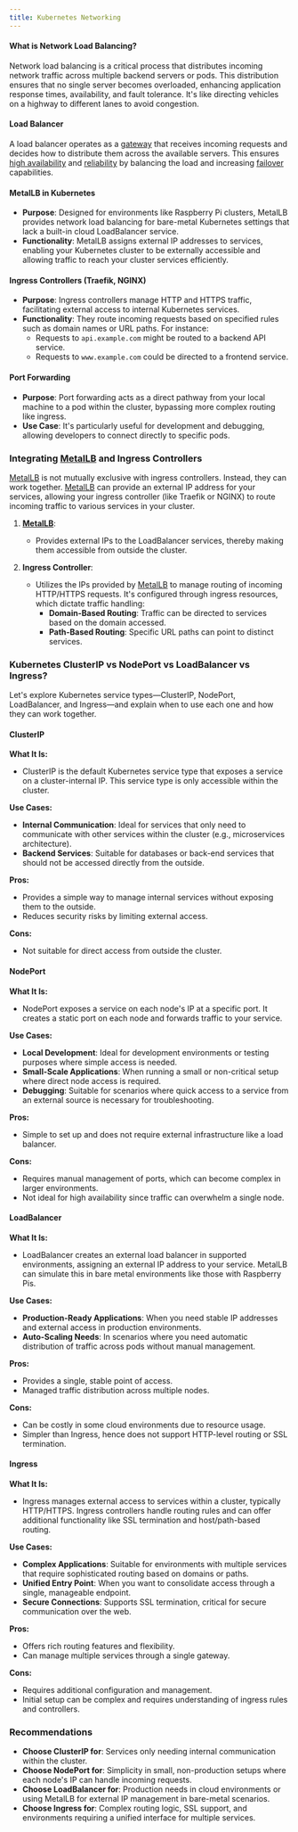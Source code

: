 ```yaml
---
title: Kubernetes Networking
---
```


#### What is Network Load Balancing?

Network load balancing is a critical process that distributes incoming network traffic across multiple backend servers or pods. This distribution ensures that no single server becomes overloaded, enhancing application response times, availability, and fault tolerance. It's like directing vehicles on a highway to different lanes to avoid congestion.

#### Load Balancer

A load balancer operates as a [gateway](https://en.wikipedia.org/wiki/Gateway_(telecommunications)) that receives incoming requests and decides how to distribute them across the available servers. This ensures [high availability](https://en.wikipedia.org/wiki/High_availability) and [reliability](https://en.wikipedia.org/wiki/Reliability_engineering) by balancing the load and increasing [failover](https://en.wikipedia.org/wiki/Failover) capabilities.

#### MetalLB in Kubernetes

- **Purpose**: Designed for environments like Raspberry Pi clusters, MetalLB provides network load balancing for bare-metal Kubernetes settings that lack a built-in cloud LoadBalancer service.
- **Functionality**: MetalLB assigns external IP addresses to services, enabling your Kubernetes cluster to be externally accessible and allowing traffic to reach your cluster services efficiently.

#### Ingress Controllers (Traefik, NGINX)

- **Purpose**: Ingress controllers manage HTTP and HTTPS traffic, facilitating external access to internal Kubernetes services.
- **Functionality**: They route incoming requests based on specified rules such as domain names or URL paths. For instance:
  - Requests to `api.example.com` might be routed to a backend API service.
  - Requests to `www.example.com` could be directed to a frontend service.

#### Port Forwarding

- **Purpose**: Port forwarding acts as a direct pathway from your local machine to a pod within the cluster, bypassing more complex routing like ingress.
- **Use Case**: It's particularly useful for development and debugging, allowing developers to connect directly to specific pods.

### Integrating [MetalLB](https://metallb.universe.tf/) and Ingress Controllers

[MetalLB](https://metallb.universe.tf/) is not mutually exclusive with ingress controllers. Instead, they can work together. [MetalLB](https://metallb.universe.tf/) can provide an external IP address for your services, allowing your ingress controller (like Traefik or NGINX) to route incoming traffic to various services in your cluster.

1. **[MetalLB](https://metallb.universe.tf/)**:
   - Provides external IPs to the LoadBalancer services, thereby making them accessible from outside the cluster.

2. **Ingress Controller**:
   - Utilizes the IPs provided by [MetalLB](https://metallb.universe.tf/) to manage routing of incoming HTTP/HTTPS requests. It's configured through ingress resources, which dictate traffic handling:
     - **Domain-Based Routing**: Traffic can be directed to services based on the domain accessed.
     - **Path-Based Routing**: Specific URL paths can point to distinct services.

### Kubernetes ClusterIP vs NodePort vs LoadBalancer vs Ingress?

Let's explore Kubernetes service types—ClusterIP, NodePort, LoadBalancer, and Ingress—and explain when to use each one and how they can work together.

#### ClusterIP

**What It Is:**
- ClusterIP is the default Kubernetes service type that exposes a service on a cluster-internal IP. This service type is only accessible within the cluster.

**Use Cases:**
- **Internal Communication**: Ideal for services that only need to communicate with other services within the cluster (e.g., microservices architecture).
- **Backend Services**: Suitable for databases or back-end services that should not be accessed directly from the outside.

**Pros:**
- Provides a simple way to manage internal services without exposing them to the outside.
- Reduces security risks by limiting external access.

**Cons:**
- Not suitable for direct access from outside the cluster.

#### NodePort

**What It Is:**
- NodePort exposes a service on each node's IP at a specific port. It creates a static port on each node and forwards traffic to your service.

**Use Cases:**
- **Local Development**: Ideal for development environments or testing purposes where simple access is needed.
- **Small-Scale Applications**: When running a small or non-critical setup where direct node access is required.
- **Debugging**: Suitable for scenarios where quick access to a service from an external source is necessary for troubleshooting.

**Pros:**
- Simple to set up and does not require external infrastructure like a load balancer.

**Cons:**
- Requires manual management of ports, which can become complex in larger environments.
- Not ideal for high availability since traffic can overwhelm a single node.

#### LoadBalancer

**What It Is:**
- LoadBalancer creates an external load balancer in supported environments, assigning an external IP address to your service. MetalLB can simulate this in bare metal environments like those with Raspberry Pis.

**Use Cases:**
- **Production-Ready Applications**: When you need stable IP addresses and external access in production environments.
- **Auto-Scaling Needs**: In scenarios where you need automatic distribution of traffic across pods without manual management.

**Pros:**
- Provides a single, stable point of access.
- Managed traffic distribution across multiple nodes.

**Cons:**
- Can be costly in some cloud environments due to resource usage.
- Simpler than Ingress, hence does not support HTTP-level routing or SSL termination.

#### Ingress

**What It Is:**
- Ingress manages external access to services within a cluster, typically HTTP/HTTPS. Ingress controllers handle routing rules and can offer additional functionality like SSL termination and host/path-based routing.

**Use Cases:**
- **Complex Applications**: Suitable for environments with multiple services that require sophisticated routing based on domains or paths.
- **Unified Entry Point**: When you want to consolidate access through a single, manageable endpoint.
- **Secure Connections**: Supports SSL termination, critical for secure communication over the web.

**Pros:**
- Offers rich routing features and flexibility.
- Can manage multiple services through a single gateway.

**Cons:**
- Requires additional configuration and management.
- Initial setup can be complex and requires understanding of ingress rules and controllers.

### Recommendations

- **Choose ClusterIP for**: Services only needing internal communication within the cluster.
- **Choose NodePort for**: Simplicity in small, non-production setups where each node's IP can handle incoming requests.
- **Choose LoadBalancer for**: Production needs in cloud environments or using MetalLB for external IP management in bare-metal scenarios.
- **Choose Ingress for**: Complex routing logic, SSL support, and environments requiring a unified interface for multiple services.